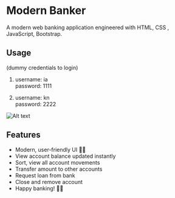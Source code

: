 # Modern Banker

A modern web banking application engineered with HTML, CSS , JavaScript, Bootstrap.


## Usage

(dummy credentials to login)

1. username: ia <br />
   password: 1111

2. username: kn <br />
   password: 2222

![Alt text](https://user-images.githubusercontent.com/64161258/173212385-fcd79a34-018a-415c-8c75-8dbe0bf0efee.png 'modern-banker-screenshot')

## Features

- Modern, user-friendly UI 🌟✨
- View account balance updated instantly
- Sort, view all account movements
- Transfer amount to other accounts
- Request loan from bank
- Close and remove account
- Happy banking! 💸😊
